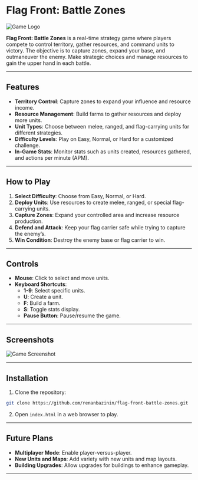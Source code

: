 # Flag Front: Battle Zones

![Game Logo](https://i.imgur.com/kuaF8aK.png)

**Flag Front: Battle Zones** is a real-time strategy game where players compete to control territory, gather resources, and command units to victory. The objective is to capture zones, expand your base, and outmaneuver the enemy. Make strategic choices and manage resources to gain the upper hand in each battle.

---

## Features
- **Territory Control**: Capture zones to expand your influence and resource income.
- **Resource Management**: Build farms to gather resources and deploy more units.
- **Unit Types**: Choose between melee, ranged, and flag-carrying units for different strategies.
- **Difficulty Levels**: Play on Easy, Normal, or Hard for a customized challenge.
- **In-Game Stats**: Monitor stats such as units created, resources gathered, and actions per minute (APM).

---

## How to Play
1. **Select Difficulty**: Choose from Easy, Normal, or Hard.
2. **Deploy Units**: Use resources to create melee, ranged, or special flag-carrying units.
3. **Capture Zones**: Expand your controlled area and increase resource production.
4. **Defend and Attack**: Keep your flag carrier safe while trying to capture the enemy’s.
5. **Win Condition**: Destroy the enemy base or flag carrier to win.

---

## Controls
- **Mouse**: Click to select and move units.
- **Keyboard Shortcuts**:
  - **1-9**: Select specific units.
  - **U**: Create a unit.
  - **F**: Build a farm.
  - **S**: Toggle stats display.
  - **Pause Button**: Pause/resume the game.

---

## Screenshots

![Game Screenshot](https://i.imgur.com/dzuyjX0.png)

---

## Installation
1. Clone the repository:
```bash
git clone https://github.com/renanbazinin/flag-front-battle-zones.git
```
2. Open `index.html` in a web browser to play.

---

## Future Plans
- **Multiplayer Mode**: Enable player-versus-player.
- **New Units and Maps**: Add variety with new units and map layouts.
- **Building Upgrades**: Allow upgrades for buildings to enhance gameplay.

---

